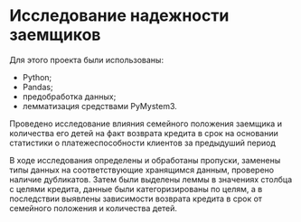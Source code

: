 # Исследование надежности заемщиков

Для этого проекта были использованы: 
- Python;
- Pandas;
- предобработка данных;
- лемматизация средствами PyMystem3.

Проведено исследование влияния семейного положения заемщика и количества его детей на факт возврата кредита в срок на основании статистики о платежеспособности клиентов за предыдуший период

В ходе исследования определены и обработаны пропуски, заменены типы данных на соответствующие хранящимся данным, проверено наличие дубликатов. Затем были выделены леммы в значениях столбца с целями кредита, данные были категоризированы по целям, а в последствии выявлены зависимости возврата кредита в срок от семейного положения и количества детей.
